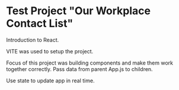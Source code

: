 # Test Project "Our Workplace Contact List"

Introduction to React. 

VITE was used to setup the project. 

Focus of this project was building components and make them work together correctly. Pass data from parent App.js to children. 

Use state to update app in real time. 
